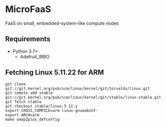 # MicroFaaS
FaaS on small, embedded-system-like compute nodes

## Requirements

* Python 3.7+
  * Adafruit_BBIO

## Fetching Linux 5.11.22 for ARM
```
git clone git://git.kernel.org/pub/scm/linux/kernel/git/torvalds/linux.git
git remote add stable git://git.kernel.org/pub/scm/linux/kernel/git/stable/linux-stable.git
git fetch stable
git checkout stable/linux-5.11.y
export CROSS_COMPILE=arm-linux-gnueabihf-
export ARCH=arm
make omap2plus_defconfig

```

